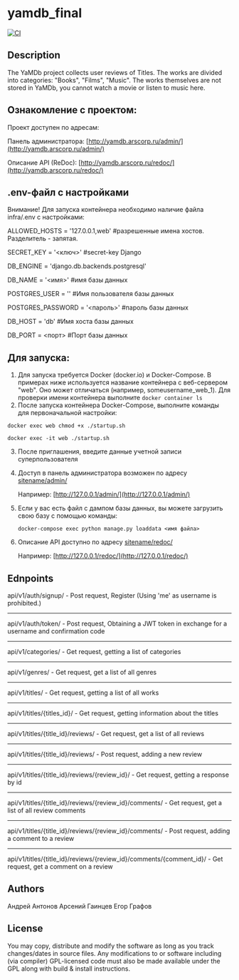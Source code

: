 # yamdb_final

[![CI](https://github.com/arseniy77/yamdb_final/actions/workflows/yamdb_workflow.yml/badge.svg)](https://github.com/arseniy77/yamdb_final/actions/workflows/yamdb_workflow.yml)

## Description 
The YaMDb project collects user reviews of Titles. The works are divided into categories: "Books", "Films", "Music".
The works themselves are not stored in YaMDb, you cannot watch a movie or listen to music here.

## Ознакомление с проектом:
Проект доступен по адресам:

Панель администратора: [http://yamdb.arscorp.ru/admin/](http://yamdb.arscorp.ru/admin/)

Описание API (ReDoc): [http://yamdb.arscorp.ru/redoc/](http://yamdb.arscorp.ru/redoc/)


## .env-файл с настройками
Внимание! Для запуска контейнера необходимо наличие файла infra/.env с настройками:


ALLOWED_HOSTS = '127.0.0.1,web' #разрешенные имена хостов. Разделитель - запятая.

SECRET_KEY = '<ключ>' #secret-key Django

DB_ENGINE = 'django.db.backends.postgresql'

DB_NAME = '<имя>' #имя базы данных

POSTGRES_USER = '<username>' #Имя пользователя базы данных

POSTGRES_PASSWORD = '<пароль>' #пароль базы данных

DB_HOST = 'db' #Имя хоста базы данных

DB_PORT = <порт> #Порт базы данных

## Для запуска:
1. Для запуска требуется Docker (docker.io) и Docker-Compose. В примерах ниже используется
название контейнера с веб-сервером "web". Оно может отличаться (например, someusername_web_1).
Для проверки имени контейнера выполните `docker container ls`
2. После запуска контейнера Docker-Compose, выполните команды для первоначальной настройки:

`docker exec web chmod +x ./startup.sh`

`docker exec -it web ./startup.sh`


3. После приглашения, введите данные учетной записи суперпользователя
4. Доступ в панель администратора возможен по адресу [sitename/admin/](http://127.0.0.1/admin/)

    Например: [http://127.0.0.1/admin/](http://127.0.0.1/admin/)
5. Если у вас есть файл с дампом базы данных, вы можете загрузить свою базу с помощью команды:

    `docker-compose exec python manage.py loaddata <имя файла>`
6. Описание API доступно по адресу [sitename/redoc/](http://127.0.0.1/redoc/)

    Например: [http://127.0.0.1/redoc/](http://127.0.0.1/redoc/)


## Ednpoints
api/v1/auth/signup/ - Post request, Register (Using 'me' as username is prohibited.)
***
api/v1/auth/token/ - Post request, Obtaining a JWT token in exchange for a username and confirmation code
***
api/v1/categories/ - Get request, getting a list of categories
***
api/v1/genres/ - Get request, get a list of all genres
***
api/v1/titles/ - Get request, getting a list of all works
***
api/v1/titles/{titles_id}/ - Get request, getting information about the titles
***
api/v1/titles/{title_id}/reviews/ - Get request, get a list of all reviews
***
api/v1/titles/{title_id}/reviews/ - Post request, adding a new review
***
api/v1/titles/{title_id}/reviews/{review_id}/ - Get request, getting a response by id
***
api/v1/titles/{title_id}/reviews/{review_id}/comments/ - Get request, get a list of all review comments
***
api/v1/titles/{title_id}/reviews/{review_id}/comments/ - Post request, adding a comment to a review
***
api/v1/titles/{title_id}/reviews/{review_id}/comments/{comment_id}/ - Get request, get a comment on a review

## Authors
Андрей Антонов
Арсений Гаинцев
Егор Графов

## License
You may copy, distribute and modify the software as long as you track changes/dates in source files. Any modifications to or software including (via compiler) GPL-licensed code must also be made available under the GPL along with build & install instructions.
